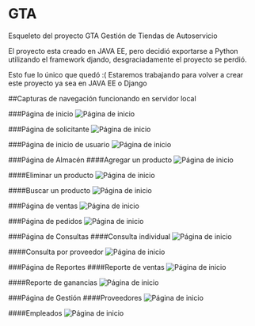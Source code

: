 # GTA
Esqueleto del proyecto GTA
Gestión de Tiendas de Autoservicio

El proyecto esta creado en JAVA EE, pero decidió exportarse a Python utilizando el framework djando, desgraciadamente el proyecto se perdió.

Esto fue lo único que quedó :( 
Estaremos trabajando para volver a crear este proyecto ya sea en JAVA EE o Django

##Capturas de navegación funcionando en servidor local

###Página de inicio
![Página de inicio](src/images/img1.jpg)


###Página de solicitante
![Página de inicio](src/images/img2.jpg)


###Página de inicio de usuario
![Página de inicio](src/images/img3.jpg)


###Página de Almacén
####Agregar un producto
![Página de inicio](src/images/img4.jpg)

####Eliminar un producto
![Página de inicio](src/images/img5.jpg)

####Buscar un producto
![Página de inicio](src/images/img6.jpg)


###Página de ventas
![Página de inicio](src/images/img7.jpg)


###Página de pedidos
![Página de inicio](src/images/img8.jpg)


###Página de Consultas
####Consulta individual
![Página de inicio](src/images/img9.jpg)

####Consulta por proveedor
![Página de inicio](src/images/img10.jpg)


###Página de Reportes
####Reporte de ventas
![Página de inicio](src/images/img11.jpg)

####Reporte de ganancias
![Página de inicio](src/images/img12.jpg)


###Página de Gestión
####Proveedores
![Página de inicio](src/images/img13.jpg)

####Empleados
![Página de inicio](src/images/img14.jpg)


